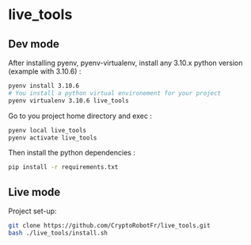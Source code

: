 # live_tools

## Dev mode

After installing pyenv, pyenv-virtualenv, install any 3.10.x python version (example with 3.10.6) :

```sh
pyenv install 3.10.6
# You install a python virtual environement for your project
pyenv virtualenv 3.10.6 live_tools
```

Go to you project home directory and exec :

```sh
pyenv local live_tools
pyenv activate live_tools
```

Then install the python dependencies :

```sh
pip install -r requirements.txt
```

## Live mode

Project set-up:  

```sh
git clone https://github.com/CryptoRobotFr/live_tools.git  
bash ./live_tools/install.sh
```

